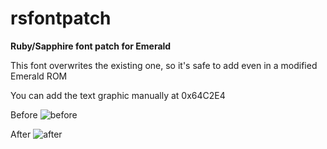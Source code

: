 # rsfontpatch
**Ruby/Sapphire font patch for Emerald**

This font overwrites the existing one, so it's safe to add even in a modified Emerald ROM

You can add the text graphic manually at 0x64C2E4

Before
![before](https://github.com/user-attachments/assets/0677acbb-1b13-43f3-a943-c0e2dbf95efa)


After
  ![after](https://github.com/user-attachments/assets/31b6e361-71ae-46a6-98a4-06910df4ff78)
